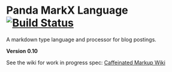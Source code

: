 Panda MarkX Language [![Build Status](https://travis-ci.org/necrophonic/text-caffeinatedmarkup.png?branch=master)](https://travis-ci.org/necrophonic/text-caffeinatedmarkup)
=======================

A markdown type language and processor for blog postings.

**Version 0.10**


See the wiki for work in progress spec: [Caffeinated Markup Wiki](https://github.com/necrophonic/text-caffeinatedmarkup/wiki)

